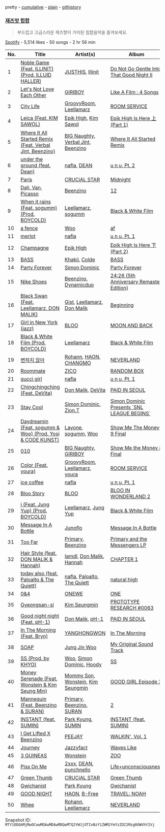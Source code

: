 pretty - [cumulative](/playlists/cumulative/37i9dQZF1DX5x5ck36i2uO.md) - [plain](/playlists/plain/37i9dQZF1DX5x5ck36i2uO) - [githistory](https://github.githistory.xyz/mackorone/spotify-playlist-archive/blob/main/playlists/plain/37i9dQZF1DX5x5ck36i2uO)

### [재즈맛 힙합](https://open.spotify.com/playlist/37i9dQZF1DX5x5ck36i2uO)

> 부드럽고 고급스러운 재즈향이 가미된 힙합음악을 즐겨보세요.

[Spotify](https://open.spotify.com/user/spotify) - 5,514 likes - 50 songs - 2 hr 56 min

| No. | Title | Artist(s) | Album | Length |
|---|---|---|---|---|
| 1 | [Noble Game \(Feat\. ILLINIT\) \(Prod\. ILLUID HALLER\)](https://open.spotify.com/track/3pLgl8HxGWbypR0yG6KlPS) | [JUSTHIS](https://open.spotify.com/artist/0Ch0t9gI47Lkal71uQnmV3), [Illinit](https://open.spotify.com/artist/5N9rfcaITVgayz1OzCqu4h) | [Do Not Go Gentle Into That Good Night II](https://open.spotify.com/album/4ZuL1a9a4MYpSl0meoOevD) | 3:27 |
| 2 | [Let's Not Love Each Other](https://open.spotify.com/track/6MPAgclYe1F9LSYXxOuoBC) | [GIRIBOY](https://open.spotify.com/artist/2MtHuR0W2idZdF7x4wddqq) | [Like A Film : 4 Songs](https://open.spotify.com/album/0fMEdEjJHaK4IAIZ7xM7pp) | 4:02 |
| 3 | [City Life](https://open.spotify.com/track/3yp1VIzV5AjvvzzrgJ18SM) | [GroovyRoom](https://open.spotify.com/artist/29HqjVbJr3vsc2l6BTI4eB), [Leellamarz](https://open.spotify.com/artist/79g2STpP2iV1xfgHuhrhX0) | [ROOM SERVICE](https://open.spotify.com/album/1GbGtBHI4yiKprKQq81El0) | 3:15 |
| 4 | [Leica \(Feat\. KIM SAWOL\)](https://open.spotify.com/track/2gatbbWP4sb3ASVCQH2nPN) | [Epik High](https://open.spotify.com/artist/5snNHNlYT2UrtZo5HCJkiw), [Kim Sawol](https://open.spotify.com/artist/08J6v4qHZz06ua0qAicWmE) | [Epik High Is Here 上 \(Part 1\)](https://open.spotify.com/album/5MH95tw9aZo7ayqkfsRzMu) | 2:38 |
| 5 | [Where It All Started Remix \(Feat\. Verbal Jint, Beenzino\)](https://open.spotify.com/track/6baSXVPXg8OUoXnRt2tGrp) | [BIG Naughty](https://open.spotify.com/artist/7cEaNXXTHx3LokbjUUyHal), [Verbal Jint](https://open.spotify.com/artist/24sQuJhQ85ZygDG7sUVUxR), [Beenzino](https://open.spotify.com/artist/7IrDIIq3j04exsiF3Z7CPg) | [Where It All Started Remix](https://open.spotify.com/album/2toAZkTdVUj5LdSdUY9NF2) | 3:43 |
| 6 | [under the ground \(feat\. Dean\)](https://open.spotify.com/track/6EU4Ox9nBAE4BMatsggp8i) | [nafla](https://open.spotify.com/artist/3Zn6C68VCosoQrxu4D2Btr), [DEAN](https://open.spotify.com/artist/3eCd0TZrBPm2n9cDG6yWfF) | [u n u, Pt\. 2](https://open.spotify.com/album/4R3JUAwCwCLp4vUDK5TLrZ) | 3:42 |
| 7 | [Paris](https://open.spotify.com/track/6F3K0PkrZhRCu59PSGnuRH) | [CRUCiAL STAR](https://open.spotify.com/artist/4vdAgNz4vrUZVvS0CaVvGJ) | [Midnight](https://open.spotify.com/album/5XzQZiSyVyn4bxLGN1ZvER) | 3:13 |
| 8 | [Dali, Van, Picasso](https://open.spotify.com/track/1qF1S4e4WBw6nG1mglWfEH) | [Beenzino](https://open.spotify.com/artist/7IrDIIq3j04exsiF3Z7CPg) | [12](https://open.spotify.com/album/5EOIB0TzyKgOG1WoeE9gLE) | 3:43 |
| 9 | [When it rains \(Feat\. sogumm\) \(Prod\. BOYCOLD\)](https://open.spotify.com/track/5dhIalMumQFewgozEupkPi) | [Leellamarz](https://open.spotify.com/artist/79g2STpP2iV1xfgHuhrhX0), [sogumm](https://open.spotify.com/artist/50x9jHrP6wy9fo3jK5pNqS) | [Black & White Film](https://open.spotify.com/album/6PIfLssUGUbQwFYf1frasa) | 4:32 |
| 10 | [a fence](https://open.spotify.com/track/3NGqVukEbiECo3YgZYzp36) | [Woo](https://open.spotify.com/artist/5a8EJtOEbUJDF4RX3mKK02) | [af](https://open.spotify.com/album/4tEWOjspGZE0A8hiSBtMS8) | 3:27 |
| 11 | [merlot](https://open.spotify.com/track/1YXYleLFyTRQMMitfL2mdL) | [nafla](https://open.spotify.com/artist/3Zn6C68VCosoQrxu4D2Btr) | [u n u, Pt\. 1](https://open.spotify.com/album/7mOkHhVubCkf42pkrazJxq) | 3:05 |
| 12 | [Champagne](https://open.spotify.com/track/7mxRhBvxm7zjMzSsO24kIq) | [Epik High](https://open.spotify.com/artist/5snNHNlYT2UrtZo5HCJkiw) | [Epik High Is Here 下 \(Part 2\)](https://open.spotify.com/album/1a7B3Nn52Uvi9nhqnHacfh) | 4:06 |
| 13 | [BASS](https://open.spotify.com/track/19QvAYMXYN4iQMlzer1JEC) | [Khakii](https://open.spotify.com/artist/08c5z2rVpcPu7QylOxQCFA), [Colde](https://open.spotify.com/artist/3VQDqjQ4wJyw8PzpGdlZpB) | [BASS](https://open.spotify.com/album/1h7jDj6mhlPnArM1blyqy4) | 3:20 |
| 14 | [Party Forever](https://open.spotify.com/track/0kGnxJUOZgCemWBfpgVe6H) | [Simon Dominic](https://open.spotify.com/artist/57W9ikVc6O2wLDtmclSjvN) | [Party Forever](https://open.spotify.com/album/3kC4LhI9UMzNAkch7aBQ9h) | 3:22 |
| 15 | [Nike Shoes](https://open.spotify.com/track/4qkLMfY5sczhls5VDdsrT1) | [Beenzino](https://open.spotify.com/artist/7IrDIIq3j04exsiF3Z7CPg), [Dynamicduo](https://open.spotify.com/artist/4nvFFLtv7ZqoTr83387uK4) | [24:26 \(5th Anniversary Remaster Edition\)](https://open.spotify.com/album/6GzOG46xmgSfB0PQdsnMDU) | 4:31 |
| 16 | [Black Swan \(Feat\. Leellamarz, DON MALIK\)](https://open.spotify.com/track/0rG31ihx1Jurb7hzc6ixc0) | [Gist](https://open.spotify.com/artist/7MWT3sTDz6GemZla4Y5oCk), [Leellamarz](https://open.spotify.com/artist/79g2STpP2iV1xfgHuhrhX0), [Don Malik](https://open.spotify.com/artist/1DKIdDHKHi3rIwG4UB5zLE) | [Beginning](https://open.spotify.com/album/7D1eIygExQO5kvrCWF9mf0) | 3:01 |
| 17 | [Girl in New York \(jazz\)](https://open.spotify.com/track/19IE0jlhDD1xpF4XWBTGN9) | [BLOO](https://open.spotify.com/artist/3ghCvruix2FYZ81DHRlOt1) | [MOON AND BACK](https://open.spotify.com/album/5mwjmXHp1zgVbmfQQu9uUX) | 4:00 |
| 18 | [Black & White Film \(Prod\. BOYCOLD\)](https://open.spotify.com/track/0V9VGJZxsJYodarhAolMy9) | [Leellamarz](https://open.spotify.com/artist/79g2STpP2iV1xfgHuhrhX0) | [Black & White Film](https://open.spotify.com/album/6PIfLssUGUbQwFYf1frasa) | 2:39 |
| 19 | [변하지 않아](https://open.spotify.com/track/1FsgCGr5ftxKkvlQFAaInV) | [Rohann](https://open.spotify.com/artist/10jo9gGaXEw8lAgB3gK0c1), [HAON](https://open.spotify.com/artist/2krUNMgFZYm5s4Nn0g91W9), [CHANGMO](https://open.spotify.com/artist/3hvinNZRzTLoREmqFiKr1b) | [NEVERLAND](https://open.spotify.com/album/2pk89iEVjniYqNAZNxWDx5) | 4:03 |
| 20 | [Roommate](https://open.spotify.com/track/70EzzdKkfORRFG1P5A2A0D) | [ZICO](https://open.spotify.com/artist/4XpUIb8uuNlIWVKmgKZXC0) | [RANDOM BOX](https://open.spotify.com/album/51ea2XXI3WLPs5Vs0ou5a8) | 3:50 |
| 21 | [gucci girl](https://open.spotify.com/track/5CDTCUl3TD36C5Ezhdfr3C) | [nafla](https://open.spotify.com/artist/3Zn6C68VCosoQrxu4D2Btr) | [u n u, Pt\. 1](https://open.spotify.com/album/7mOkHhVubCkf42pkrazJxq) | 3:20 |
| 22 | [Chingchingching \(Feat\. DeVita\)](https://open.spotify.com/track/6jKbZh8WfA2dgkdZ6lPaI8) | [Don Malik](https://open.spotify.com/artist/1DKIdDHKHi3rIwG4UB5zLE), [DeVita](https://open.spotify.com/artist/5PS3ZZE5bBiZ3Ct9HiRG2B) | [PAID IN SEOUL](https://open.spotify.com/album/3gaEvY1i5mFMW7fFMxMn1F) | 3:02 |
| 23 | [Stay Cool](https://open.spotify.com/track/2PTI0f4zBER1Rp87QnfrdS) | [Simon Dominic](https://open.spotify.com/artist/57W9ikVc6O2wLDtmclSjvN), [Zion.T](https://open.spotify.com/artist/5HenzRvMtSrgtvU16XAoby) | [Simon Dominic Presents \`SNL LEAGUE BEGINS\`](https://open.spotify.com/album/6MorHjwkN577QPEPBNVUp5) | 4:34 |
| 24 | [Daydreamin \(Feat\. sogumm & Woo\) \(Prod\. Yosi & CODE KUNST\)](https://open.spotify.com/track/28xScSqQQDOHQKo4khhxcn) | [Layone](https://open.spotify.com/artist/2TTGZUWJg6LIOWsmCEgKCZ), [sogumm](https://open.spotify.com/artist/50x9jHrP6wy9fo3jK5pNqS), [Woo](https://open.spotify.com/artist/5a8EJtOEbUJDF4RX3mKK02) | [Show Me The Money 9 Final](https://open.spotify.com/album/7mHfIfu0UDbbf86KHykjAq) | 4:00 |
| 25 | [010](https://open.spotify.com/track/4iRlKTcGQJd6hDCnAS76QT) | [BIG Naughty](https://open.spotify.com/artist/7cEaNXXTHx3LokbjUUyHal), [GIRIBOY](https://open.spotify.com/artist/2MtHuR0W2idZdF7x4wddqq) | [Show Me the Money 8 Final](https://open.spotify.com/album/0No2BeroBuNsk2WOFzuQrk) | 3:02 |
| 26 | [Color \(Feat\. youra\)](https://open.spotify.com/track/1ruwBe8TgkNnlKUiwXTxWB) | [GroovyRoom](https://open.spotify.com/artist/29HqjVbJr3vsc2l6BTI4eB), [Leellamarz](https://open.spotify.com/artist/79g2STpP2iV1xfgHuhrhX0), [youra](https://open.spotify.com/artist/5q9adPv91NFr8q2ZcKmX0V) | [ROOM SERVICE](https://open.spotify.com/album/1GbGtBHI4yiKprKQq81El0) | 2:39 |
| 27 | [ice coffee](https://open.spotify.com/track/0NXN8CNyQOQvZuSuFP75IB) | [nafla](https://open.spotify.com/artist/3Zn6C68VCosoQrxu4D2Btr) | [u n u, Pt\. 1](https://open.spotify.com/album/7mOkHhVubCkf42pkrazJxq) | 2:53 |
| 28 | [Bloo Story](https://open.spotify.com/track/2TkLBWRw5W05Sf1VdgJvTr) | [BLOO](https://open.spotify.com/artist/3ghCvruix2FYZ81DHRlOt1) | [BLOO IN WONDERLAND 2](https://open.spotify.com/album/5V3hJUzlxSMjbKUniQSf5J) | 5:06 |
| 29 | [i \(Feat\. Jung Yup\) \(Prod\. BOYCOLD\)](https://open.spotify.com/track/6lANlfKORDVvUtn7TAODY3) | [Leellamarz](https://open.spotify.com/artist/79g2STpP2iV1xfgHuhrhX0), [Jung Yup](https://open.spotify.com/artist/4WMs26vY2z4DWUmWnDVaYP) | [Black & White Film](https://open.spotify.com/album/6PIfLssUGUbQwFYf1frasa) | 2:55 |
| 30 | [Message In A Bottle](https://open.spotify.com/track/3Ypwf52y6piITO7AFTdqFc) | [Junoflo](https://open.spotify.com/artist/5ZjBaiZiRUZx4AmlzOOc9R) | [Message In A Bottle](https://open.spotify.com/album/26rsyTRa4oAqcqBgJTKE3R) | 3:00 |
| 31 | [Too Far](https://open.spotify.com/track/7q6ybjHEBBWwOTm7Y2xUCh) | [Primary](https://open.spotify.com/artist/4QDcs3XrA8uHUZ7Xt9Ytep), [Beenzino](https://open.spotify.com/artist/7IrDIIq3j04exsiF3Z7CPg) | [Primary and the Messengers LP](https://open.spotify.com/album/20MnU7TMGi4OEPkPZjZxYA) | 4:07 |
| 32 | [Hair Style \(feat\. DON MALIK & Hannah\)](https://open.spotify.com/track/5Wwr9KJMb6QrF8CxeFp1RH) | [Iamdl](https://open.spotify.com/artist/4vPZ9bJ0Jgu44Nbtm7iJUL), [Don Malik](https://open.spotify.com/artist/1DKIdDHKHi3rIwG4UB5zLE), [Hannah](https://open.spotify.com/artist/69kcnEE47Kd8pe8thqWik9) | [CHAPTER 1](https://open.spotify.com/album/1fCeGGR50gRbs1k0saKDJU) | 3:23 |
| 33 | [today also \(feat\. Paloalto & The Quiett\)](https://open.spotify.com/track/3o7GWQoDBexBtRZNHWDR8X) | [nafla](https://open.spotify.com/artist/3Zn6C68VCosoQrxu4D2Btr), [Paloalto](https://open.spotify.com/artist/2Yv0nlRtzgPl6u0dsS2hFv), [The Quiett](https://open.spotify.com/artist/2qI1pO64eYqGUiv1XTw4cy) | [natural high](https://open.spotify.com/album/64SeFnoePRFXfM32L2TJdu) | 4:08 |
| 34 | [0&4](https://open.spotify.com/track/3cxyod10j12ByJjRoWAAUo) | [ONEWE](https://open.spotify.com/artist/4D9foUQxTrsS0w2BeyCD16) | [ONE](https://open.spotify.com/album/2jiqNvn5avoJkcSNaUE1EA) | 3:30 |
| 35 | [Gyeongsan\-si](https://open.spotify.com/track/2Vjwz8mExrUU2A2YV5DvI7) | [Kim Seungmin](https://open.spotify.com/artist/31VffPWiL2AAwNIMODB9qZ) | [PROTOTYPE RESEARCH \#0063](https://open.spotify.com/album/0djyRzAxBwLFkW89M8XdwP) | 3:05 |
| 36 | [Good night night \(Feat\. pH\-1\)](https://open.spotify.com/track/5u0aDrolL0ZOElpoeizsdE) | [Don Malik](https://open.spotify.com/artist/1DKIdDHKHi3rIwG4UB5zLE), [pH\-1](https://open.spotify.com/artist/2u7CP5T30c8ctenzXgEV1W) | [PAID IN SEOUL](https://open.spotify.com/album/3gaEvY1i5mFMW7fFMxMn1F) | 2:48 |
| 37 | [In The Morning \(Feat\. Bryn\)](https://open.spotify.com/track/3LqM4Ly49qhBej4C6AoiYo) | [YANGHONGWON](https://open.spotify.com/artist/1SsVqqC31h54Hg08g7uQhM) | [In The Morning](https://open.spotify.com/album/6EiWZ23G5KGSwPYO5kMztu) | 3:15 |
| 38 | [SOAP](https://open.spotify.com/track/1mI5Nfw6iStTmKyhnJVi6k) | [Jung Jin Woo](https://open.spotify.com/artist/5uVgoepJHC3fbOohI5gXc4) | [My Original Sound Track](https://open.spotify.com/album/4M7LxD3dkMj4O6NCddBQKm) | 3:11 |
| 39 | [SS \(Prod\. by KHYO\)](https://open.spotify.com/track/7GltFE6DxuGvPH0mQ9Snlj) | [Woo](https://open.spotify.com/artist/5a8EJtOEbUJDF4RX3mKK02), [Simon Dominic](https://open.spotify.com/artist/57W9ikVc6O2wLDtmclSjvN), [Hoody](https://open.spotify.com/artist/7lXgbtBDcCRbfc5f8FhGUL) | [SS](https://open.spotify.com/album/009trYzXkJyK7YSoXpHOyR) | 3:25 |
| 40 | [Money Serenade \(Feat\. Wonstein & Kim Seung Min\)](https://open.spotify.com/track/1rZAKzPkA1VfkakGSszBg7) | [Mommy Son](https://open.spotify.com/artist/5xWKWXamxbujIdti9xpnI1), [Wonstein](https://open.spotify.com/artist/5o615XColiSVMPDWlslKSk), [Kim Seungmin](https://open.spotify.com/artist/31VffPWiL2AAwNIMODB9qZ) | [GOOD GIRL Episode 3](https://open.spotify.com/album/2iY5eEAH23aCB9JGCNZO5k) | 3:40 |
| 41 | [Mannequin \(Feat\. Beenzino & SURAN\)](https://open.spotify.com/track/6HTMdjQSnAebsMYEKM1vy2) | [Primary](https://open.spotify.com/artist/4QDcs3XrA8uHUZ7Xt9Ytep), [Beenzino](https://open.spotify.com/artist/7IrDIIq3j04exsiF3Z7CPg), [SURAN](https://open.spotify.com/artist/1mORehSVEd7lcaT2d7Sl2K) | [2](https://open.spotify.com/album/1H59BSWW8dygtTZv51DmbA) | 3:53 |
| 42 | [INSTANT \(feat\. SUMIN\)](https://open.spotify.com/track/3EhrOTY5Xlb0OOc8miuZGN) | [Park Kyung](https://open.spotify.com/artist/0hT0UrjmzkLJouAT52ck6j), [SUMIN](https://open.spotify.com/artist/0K4MGKGmjtdIE0W3GkGmyU) | [INSTANT \(feat\. SUMIN\)](https://open.spotify.com/album/6L6muVWjU1eq1StwzmNkV0) | 2:58 |
| 43 | [I Get Lifted X Beenzino](https://open.spotify.com/track/0bf460G9gK1oku2Hsla0SB) | [PEEJAY](https://open.spotify.com/artist/2cIhUulox4Ad0eXDJcWixY) | [WALKIN', Vol\. 1](https://open.spotify.com/album/5Jg3IOAdcdFAnSekbum05E) | 4:17 |
| 44 | [Journey](https://open.spotify.com/track/0ecHDdv7sgeV7KNIUwwR4R) | [Jazzyfact](https://open.spotify.com/artist/7l9DszIMmxbcc24RJwqJY8) | [Waves Like](https://open.spotify.com/album/00rJeDpdXyLu7YJo7CT4tE) | 3:53 |
| 45 | [3 GUINEAS](https://open.spotify.com/track/2vxhl2CBUu0m7tQAgOHTsE) | [Wonstein](https://open.spotify.com/artist/5o615XColiSVMPDWlslKSk) | [ZOO](https://open.spotify.com/album/6p5kwLGQ7yLZ7faZ58dJwa) | 3:54 |
| 46 | [Piss On Me](https://open.spotify.com/track/4GJy4M67insCFuAUhluOza) | [2xxx](https://open.spotify.com/artist/4cMtnnGdRvh8KIi2RA7ZeU), [DEAN](https://open.spotify.com/artist/3eCd0TZrBPm2n9cDG6yWfF), [punchnello](https://open.spotify.com/artist/5enwJ9yOnKlCP91ov4Dqhv) | [Life+unconsciousness](https://open.spotify.com/album/0ENIw3VQ7WFRb9oMT5n8wx) | 3:13 |
| 47 | [Green Thumb](https://open.spotify.com/track/1AF238PPGmau0Y9AV13Fp2) | [CRUCiAL STAR](https://open.spotify.com/artist/4vdAgNz4vrUZVvS0CaVvGJ) | [Green Thumb](https://open.spotify.com/album/6dC3Lpvf5aEGVzdYaY3iwV) | 3:05 |
| 48 | [Gwichanist](https://open.spotify.com/track/15lMi1pGF3IsKBQMsHeyHw) | [Park Kyung](https://open.spotify.com/artist/0hT0UrjmzkLJouAT52ck6j) | [Gwichanist](https://open.spotify.com/album/3r5Kq9OqzOjVZWkOY0GZD7) | 3:14 |
| 49 | [GOOD NIGHT](https://open.spotify.com/track/1mVr7cmhQIoLt4u0BR8x57) | [HAON](https://open.spotify.com/artist/2krUNMgFZYm5s4Nn0g91W9), [B\-Free](https://open.spotify.com/artist/5xHC23kCM6goKp7bDDXE3T) | [TRAVEL: NOAH](https://open.spotify.com/album/4JgE4ZTDBxLbXt8v1R6UB5) | 3:35 |
| 50 | [Whee](https://open.spotify.com/track/438Q1xs7smzuA3NHoJBeO1) | [Rohann](https://open.spotify.com/artist/10jo9gGaXEw8lAgB3gK0c1), [Leellamarz](https://open.spotify.com/artist/79g2STpP2iV1xfgHuhrhX0) | [NEVERLAND](https://open.spotify.com/album/2pk89iEVjniYqNAZNxWDx5) | 3:42 |

Snapshot ID: `MTY1ODQ4MjMwOCwwMDAwMDAwMDQwMTQ2YWJjOTIxNzY1ZWM2YmYzZDI2Mzg0OWVhY2Vj`

